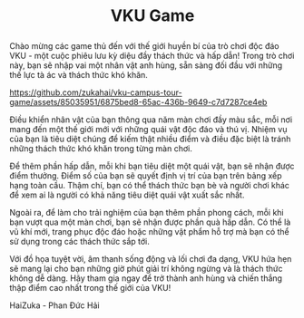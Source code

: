 #  <p align="center">VKU Game <p>

Chào mừng các game thủ đến với thế giới huyền bí của trò chơi độc đáo VKU - một cuộc phiêu lưu kỳ diệu đầy thách thức và hấp dẫn! Trong trò chơi này, bạn sẽ nhập vai một nhân vật anh hùng, sẵn sàng đối đầu với những thế lực tà ác và thách thức khó khăn.

https://github.com/zukahai/vku-campus-tour-game/assets/85035951/6875bed8-65ac-436b-9649-c7d7287ce4eb

Điều khiển nhân vật của bạn thông qua năm màn chơi đầy màu sắc, mỗi nơi mang đến một thế giới mới với những quái vật độc đáo và thú vị. Nhiệm vụ của bạn là tiêu diệt chúng để kiếm thật nhiều điểm và điều đặc biệt là tránh những thách thức khó khăn trong từng màn chơi.

Để thêm phần hấp dẫn, mỗi khi bạn tiêu diệt một quái vật, bạn sẽ nhận được điểm thưởng. Điểm số của bạn sẽ quyết định vị trí của bạn trên bảng xếp hạng toàn cầu. Thậm chí, bạn có thể thách thức bạn bè và người chơi khác để xem ai là người có khả năng tiêu diệt quái vật xuất sắc nhất.

Ngoài ra, để làm cho trải nghiệm của bạn thêm phần phong cách, mỗi khi bạn vượt qua một màn chơi, bạn sẽ nhận được phần quà hấp dẫn. Có thể là vũ khí mới, trang phục độc đáo hoặc những vật phẩm hỗ trợ mà bạn có thể sử dụng trong các thách thức sắp tới.

Với đồ họa tuyệt vời, âm thanh sống động và lối chơi đa dạng, VKU hứa hẹn sẽ mang lại cho bạn những giờ phút giải trí không ngừng và là thách thức không dễ dàng. Hãy tham gia ngay để trở thành anh hùng và chiến thắng thập điểm cao nhất trong thế giới của VKU!

HaiZuka - Phan Đức Hải


